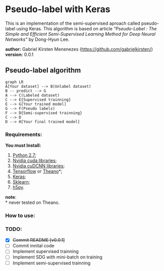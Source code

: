 # Pseudo-label with Keras
This is an implementation of the semi-supervised aproach called pseudo-label using Keras.  This algorithm is based on article *"Pseudo-Label : The Simple and Efficient Semi-Supervised Learning Method for Deep Neural Networks"* by Dong-Hyun Lee.

**author:** Gabriel Kirsten Menenezes (https://github.com/gabrielkirsten/)
**version:** 0.0.1

## Pseudo-label algorithm

```mermaid
graph LR
A[Your dataset] --> B(Unlabel dataset)
B -- predict --> G
A --> C(Labeled dataset) 
C --> E{Supervised trainning}
E --> G[Your trained model]
G --> F(Pseudo labels)
F --> D{Semi-supervised trainning}
C --> D
D --> H[Your final trained model]
```

### Requirements:
__You must Install:__  
1. [Python 2.7](https://www.python.org/downloads/);
2. [Nvidia cuda libraries](https://developer.nvidia.com/cuda-downloads);
3. [Nvidia cuDCNN libraries](https://developer.nvidia.com/cudnn);
4. [Tensorflow](https://www.tensorflow.org/install/) or [Theano](http://deeplearning.net/software/theano/install.html)\*;
5. [Keras](https://keras.io/#installation);
6. [Sklearn](http://scikit-learn.org/stable/);
7. [h5py](http://www.h5py.org/).

**note**:  
\* never tested on Theano.


### How to use:


### TODO:
- [x] ~~Commit README [v0.0.1]~~ 
- [ ] Commit innital code 
- [ ] Implement supervised trainning
- [ ] Implement SDG with mini-batch on training
- [ ] Implement semi-supervised trainning
